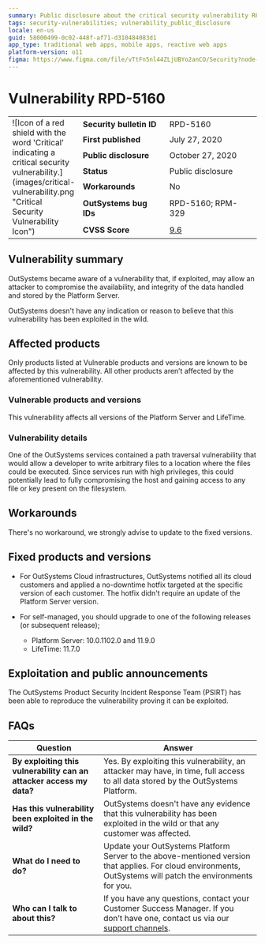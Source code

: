 ```yaml
---
summary: Public disclosure about the critical security vulnerability RPD-5160
tags: security-vulnerabilities; vulnerability_public_disclosure
locale: en-us
guid: 58000499-0c02-448f-af71-d310484083d1
app_type: traditional web apps, mobile apps, reactive web apps
platform-version: o11
figma: https://www.figma.com/file/vTtFn5nl44ZLjUBYo2anCO/Security?node-id=916:439
---
```



# Vulnerability RPD-5160

<table markdown="1">
<tr>
    <td style="width: 20%; vertical-align: middle" rowspan="7">![Icon of a red shield with the word 'Critical' indicating a critical security vulnerability.](images/critical-vulnerability.png "Critical Security Vulnerability Icon")</td>
    <td><b>Security bulletin ID</b></td>
    <td>RPD-5160</td>
</tr>
<tr>
    <td><b>First published</b></td>
    <td>July 27, 2020</td>
</tr>
<tr>
    <td><b>Public disclosure</b></td>
    <td>October 27, 2020</td>
</tr>
<tr>
    <td><b>Status</b></td>
    <td>Public disclosure</td>
</tr>
<tr>
    <td><b>Workarounds</b></td>
    <td>No</td>
</tr>
<tr>
    <td><b>OutSystems bug IDs</b></td>
    <td>RPD-5160; RPM-329</td>
</tr>
<tr>
    <td><b>CVSS Score</b></td>
    <td><a href="https://www.first.org/cvss/calculator/3.1#CVSS:3.1/AV:N/AC:L/PR:L/UI:N/S:C/C:N/I:H/A:H">9.6</a></td>
</tr>
</table>

## Vulnerability summary

OutSystems became aware of a vulnerability that, if exploited, may allow an attacker to compromise the availability, and integrity of the data handled and stored by the Platform Server.

OutSystems doesn't have any indication or reason to believe that this vulnerability has been exploited in the wild.

## Affected products

Only products listed at Vulnerable products and versions are known to be affected by this vulnerability. All other products aren’t affected by the aforementioned vulnerability.

### Vulnerable products and versions

This vulnerability affects all versions of the Platform Server and LifeTime.

### Vulnerability details

One of the OutSystems services contained a path traversal vulnerability that would allow a developer to write arbitrary files to a location where the files could be executed. Since services run with high privileges, this could potentially lead to fully compromising the host and gaining access to any file or key present on the filesystem.

## Workarounds

There's no workaround, we strongly advise to update to the fixed versions.

## Fixed products and versions

* For OutSystems Cloud infrastructures, OutSystems notified all its cloud customers and applied a no-downtime hotfix targeted at the specific version of each customer. The hotfix didn't require an update of the Platform Server version.

* For self-managed, you should upgrade to one of the following releases (or subsequent release);

    * Platform Server: 10.0.1102.0 and 11.9.0
    * LifeTime: 11.7.0

## Exploitation and public announcements

The OutSystems Product Security Incident Response Team (PSIRT) has been able to reproduce the vulnerability proving it can be exploited.

## FAQs

| Question | Answer |
|---|---|
| **By exploiting this vulnerability can an attacker access my data?**         | Yes. By exploiting this vulnerability, an attacker may have, in time, full access to all data stored by the OutSystems Platform. |
| **Has this vulnerability been exploited in the wild?**                   | OutSystems doesn't have any evidence that this vulnerability has been exploited in the wild or that any customer was affected.                          |
| **What do I need to do?**                                                | Update your OutSystems Platform Server to the above-mentioned version that applies. For cloud environments, OutSystems will patch the environments for you.            |
| **Who can I talk to about this?**                                        | If you have any questions, contact your Customer Success Manager. If you don’t have one, contact us via our [support channels](https://www.outsystems.com/legal/success/contact-outsystems-technical-support/). |
